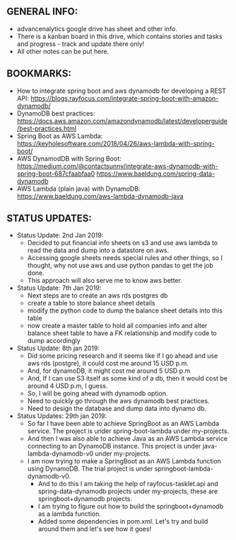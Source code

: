 ## GENERAL INFO:
+ advancenalytics google drive has sheet and other info.
+ There is a kanban board in this drive, which contains stories and tasks and progress - track and update there only!
+ All other notes can be put here.


## BOOKMARKS:
+ How to integrate spring boot and aws dynamodb for developing a REST API:
    https://blogs.rayfocus.com/integrate-spring-boot-with-amazon-dynamodb/
+ DynamoDB best practices:
    https://docs.aws.amazon.com/amazondynamodb/latest/developerguide/best-practices.html
+ Spring Boot as AWS Lambda:
    https://keyholesoftware.com/2018/04/26/aws-lambda-with-spring-boot/
+ AWS DynamodDB with Spring Boot:
    https://medium.com/@contactsunny/integrate-aws-dynamodb-with-spring-boot-687cfaabfaa0
    https://www.baeldung.com/spring-data-dynamodb
+ AWS Lambda (plain java) with DynamoDB:
    https://www.baeldung.com/aws-lambda-dynamodb-java

## STATUS UPDATES:
+ Status Update: 2nd Jan 2019:
	+ Decided to put financial info sheets on s3 and use aws lambda to read the data and dump into a datastore on aws.
	+ Accessing google sheets needs special rules and other things, so I thought, why not use aws and use python pandas to get the job done.
	+ This approach will also serve me to know aws better.
+ Status Update: 7th Jan 2019:
    + Next steps are to create an aws rds postgres db
    + create a table to store balance sheet details
    + modify the python code to dump the balance sheet details into this table
    + now create a master table to hold all companies info and alter balance sheet table to have a FK relationship and modify code to dump accordingly
+ Status Update: 8th jan 2019:
    + Did some pricing research and it seems like if I go ahead and use aws rds (postgre), it could cost me around 15 USD p.m.
    + And, for dynamoDB, it might cost me around 5 USD p.m
    + And, If I can use S3 itself as some kind of a db, then it would cost be around 4 USD p.m, I guess.
    + So, I will be going ahead with dynamodb option.
    + Need to quickly go through the aws dynamodb best practices.
    + Need to design the database and dump data into dynamo db.
+ Status Updates: 29th jan 2019:
    + So far I have been able to achieve SpringBoot as an AWS Lambda service. The project is under spring-boot-lambda under my-projects.
    + And then I was also able to achieve Java as an AWS Lambda service connecting to an DynamoDB instance. This project is under java-lambda-dynamodb-v0 under my-projects.
    + I am now trying to make a SpringBoot as an AWS Lambda function using DynamoDB. The trial project is under springboot-lambda-dynamodb-v0. 
        + And to do this I am taking the help of rayfocus-tasklet.api and spring-data-dynamodb projects under my-projects, these are springboot+dynamodb projects. 
        + I am trying to figure out how to build the springboot+dynamodb as a lambda function.
        + Added some dependencies in pom.xml. Let's try and build around them and let's see how it goes!
    
